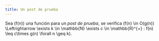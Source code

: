 ```yaml
---
title: Un post de prueba
---
```


Sea \(f(n)\) una función para un *post de prueba*, se verifica \(f(n) \in O(g(n)) \Leftrightarrow \exists k \in \mathbb{N} \exists c \in \mathbb{R}^{+} : f(n) \leq c\times g(n) \forall n \geq k\).